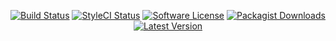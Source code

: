 <p align="center">
<a href="https://github.com/serv-tec/flysystem/actions?query=workflow%3ATests"><img src="https://img.shields.io/github/actions/workflow/status/serv-tec/flysystem/tests.yml?label=Tests&style=flat-square" alt="Build Status"></img></a>
<a href="https://github.styleci.io/repos/6816335"><img src="https://github.styleci.io/repos/6816335/shield" alt="StyleCI Status"></img></a>
<a href="LICENSE"><img src="https://img.shields.io/badge/license-MIT-brightgreen?style=flat-square" alt="Software License"></img></a>
<a href="https://packagist.org/packages/m4tthumphrey/php-gitlab-api"><img src="https://img.shields.io/packagist/dt/m4tthumphrey/php-gitlab-api?style=flat-square" alt="Packagist Downloads"></img></a>
<a href="https://github.com/serv-tec/flysystem/releases"><img src="https://img.shields.io/github/release/serv-tec/flysystem?style=flat-square" alt="Latest Version"></img></a>
</p>
